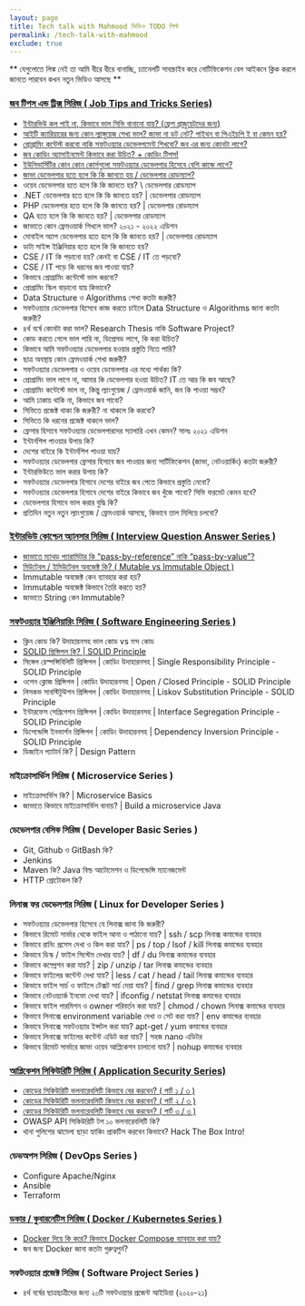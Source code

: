 ```yaml
---
layout: page
title: Tech talk with Mahmood ভিডিও TODO লিস্ট
permalink: /tech-talk-with-mahmood
exclude: true
---
```


** যেগুলোতে লিঙ্ক নেই তা আমি ধীরে ধীরে বানাচ্ছি, চ্যানেলটি সাবস্ক্রাইব করে নোটিফিকেশন বেল আইকনে ক্লিক করলে জানতে পারবেন কখন নতুন ভিডিও আসছে **

### [জব টিপস এন্ড ট্রিক্স সিরিজ ( Job Tips and Tricks Series)](https://www.youtube.com/playlist?list=PLZ1tJSgII-L8vfO4IobKYOXfOxywQt81-)
- [ইন্টারভিউ কল পাই না, কিভাবে ভাল সিভি বানানো যায়? (ফ্রেশ গ্রাজুয়েটদের জন্য)](https://www.youtube.com/watch?v=EdtdO1RFyRI&list=PLZ1tJSgII-L8vfO4IobKYOXfOxywQt81-)
- [আইটি ক্যারিয়ারের জন্য কোন ল্যাঙ্গুয়েজ শেখা ভাল? জাভা না ডট নেট? পাইথন বা পিএইচপি ই বা কেমন হয়?](https://www.youtube.com/watch?v=B-DzsnKbn8E&list=PLZ1tJSgII-L8vfO4IobKYOXfOxywQt81-)
- [প্রোগ্রামিং কন্টেস্ট করবো নাকি সফটওয়্যার ডেভেলপমেন্ট শিখবো? জব এর জন্য কোনটা লাগে?](https://www.youtube.com/watch?v=oWOmJ6kGinw&list=PLZ1tJSgII-L8vfO4IobKYOXfOxywQt81-)
- [জব কোডিং অ্যাসাইনমেন্ট কিভাবে করা উচিত? + কোডিং টিপস!](https://www.youtube.com/watch?v=pBmho6YC-xg&list=PLZ1tJSgII-L8vfO4IobKYOXfOxywQt81-)
- [ইউনিভার্সিটির কোন কোন কোর্সগুলো সফটওয়্যার ডেভেলপার হিসেবে বেশি কাজে লাগে?](https://www.youtube.com/watch?v=Jyo1M1-cv30&list=PLZ1tJSgII-L8vfO4IobKYOXfOxywQt81-)
- [জাভা ডেভেলপার হতে হলে কি কি জানতে হয় / ডেভেলপার রোডম্যাপ?](https://www.youtube.com/watch?v=DnGP4DoniXU&list=PLZ1tJSgII-L8vfO4IobKYOXfOxywQt81-)
- ওয়েব ডেভেলপার হতে হলে কি কি জানতে হয়? \ ডেভেলপার রোডম্যাপ
- .NET ডেভেলপার হতে হলে কি কি জানতে হয়? \| ডেভেলপার রোডম্যাপ
- PHP ডেভেলপার হতে হলে কি কি জানতে হয়? \| ডেভেলপার রোডম্যাপ
- QA হতে হলে কি কি জানতে হয়? \| ডেভেলপার রোডম্যাপ
- জাভাতে কোন ফ্রেমওয়ার্ক শিখলে ভাল? ২০২১ - ২০২২ এডিশন
- মোবাইল অ্যাপ ডেভেলপার হতে হলে কি কি জানতে হয়? \| ডেভেলপার রোডম্যাপ
- ডাটা সাইন্স ইঞ্জিনিয়ার হতে হলে কি কি জানতে হয়?
- CSE / IT কি পড়ানো হয়? কেনই বা CSE / IT তে পড়বো?
- CSE / IT পড়ে কি ধরনের জব পাওয়া যায়?
- কিভাবে প্রোগ্রামিং কন্টেস্টে ভাল করবো?
- প্রোগ্রামিং স্কিল বাড়ানো যায় কিভাবে?
- Data Structure ও Algorithms শেখা কতটা জরুরী?
- সফটওয়্যার ডেভেলপার হিসেবে কাজ করতে চাইলে Data Structure ও Algorithms জানা কতটা জরুরী?
- ৪র্থ বর্ষে কোনটা করা ভাল? Research Thesis নাকি Software Project?
- কোড করতে গেলে ভাল পারি না, ডিপ্রেসড লাগে, কি করা উচিত?
- কিভাবে আমি সফটওয়্যার ডেভেলপার হওয়ার প্রস্তুতি নিতে পারি?
- ছাত্র অবস্থায় কোন ফ্রেমওয়ার্ক শেখা জরুরী?
- সফটওয়্যার ডেভেলপার ও ওয়েব ডেভেলপার এর মধ্যে পার্থক্য কি?
- প্রোগ্রামিং ভাল লাগে না, আমার কি ডেভেলপার হওয়া উচিত? IT তে আর কি জব আছে?
- প্রোগ্রামিং কন্টেস্টে ভাল না, কিন্তু ল্যাংগুয়েজ / ফ্রেমওয়ার্ক জানি, জব কি পাওয়া সম্ভব?
- আমি ঢাকায় থাকি না, কিভাবে জব পাবো? 
- সিভিতে প্রজেক্ট থাকা কি জরুরী? না থাকলে কি করবো?
- সিভিতে কি ধরনের প্রজেক্ট থাকলে ভাল?
- ফ্রেসার হিসাবে সফটওয়্যার ডেভেলপারদের স্যালারি এখন কেমন? সালঃ ২০২১ এডিশন
- ইন্টার্নশিপ পাওয়ার উপায় কি?
- দেশের বাইরে কি ইন্টার্নশিপ পাওয়া যায়?
- সফটওয়্যার ডেভেলপার ফ্রেসার হিসাবে জব পাওয়ার জন্য সার্টিফিকেশন (জাভা, নেটওয়ার্কিং) কতটা জরুরী?
- ইন্টারভিউতে ভাল করার উপায় কি?
- সফটওয়্যার ডেভেলপার হিসাবে দেশের বাইরে জব পেতে কিভাবে প্রস্তুতি নেবো?
- সফটওয়্যার ডেভেলপার হিসাবে দেশের বাইরে কিভাবে জব খুঁজে পাবো? সিভি ফরমেট কেমন হবে?
- ডেভেলপার হিসাবে ভাল করার বুদ্ধি কি? 
- প্রতিদিন নতুন নতুন ল্যাংগুয়েজ / ফ্রেমওয়ার্ক আসছে, কিভাবে তাল মিলিয়ে চলবো?


### [ইন্টারভিউ কোশ্চেন অ্যানসার সিরিজ ( Interview Question Answer Series )](https://www.youtube.com/playlist?list=PLZ1tJSgII-L-72dExE8GD2VVR0FvmUI6H)
- [জাভাতে ম্যাথড প্যারামিটার কি “pass-by-reference” নাকি “pass-by-value”?](https://www.youtube.com/watch?v=irPAFR67jTo&list=PLZ1tJSgII-L-72dExE8GD2VVR0FvmUI6H)
- [মিউটেবল / ইমিউটেবল অবজেক্ট কি? ( Mutable vs Immutable Object )](https://www.youtube.com/watch?v=_3VBnsYl9RE&list=PLZ1tJSgII-L-72dExE8GD2VVR0FvmUI6H)
- Immutable অবজেক্ট কেন ব্যাবহার করা হয়?
- Immutable অবজেক্ট কিভাবে তৈরি করতে হয়?
- জাভাতে String কেন Immutable?


### [সফটওয়্যার ইঞ্জিনিয়ারিং সিরিজ ( Software Engineering Series )](https://www.youtube.com/playlist?list=PLZ1tJSgII-L-TqDR1e7mi7Qehl_HVJeGn)
- ক্লিন কোড কি?  উদাহারনসহ ভাল কোড vs মন্দ কোড
- [SOLID প্রিন্সিপল কি? \| SOLID Principle](https://www.youtube.com/watch?v=JiHiYx5qupg&list=PLZ1tJSgII-L-TqDR1e7mi7Qehl_HVJeGn)
- সিঙ্গেল রেস্পন্সিবিলিটি প্রিন্সিপল \| কোডিং উদাহারনসহ \| Single Responsibility Principle - SOLID Principle
- ওপেন ক্লোজ প্রিন্সিপল \| কোডিং উদাহারনসহ \| Open / Closed Principle - SOLID Principle
- লিসকভ সাবস্টিটুউশন প্রিন্সিপল \| কোডিং উদাহারনসহ \| Liskov Substitution Principle - SOLID Principle
- ইন্টারফেস সেগ্রিগেশন প্রিন্সিপল \| কোডিং উদাহারনসহ \| Interface Segregation Principle - SOLID Principle
- ডিপেন্ডেন্সি ইনভার্শন প্রিন্সিপল \| কোডিং উদাহারনসহ \| Dependency Inversion Principle - SOLID Principle
- ডিজাইন প্যাটার্ন কি? \| Design Pattern


### মাইক্রোসার্ভিস সিরিজ ( Microservice Series )
- মাইক্রোসার্ভিস কি? \| Microservice Basics
- জাভাতে কিভাবে মাইক্রোসার্ভিস বানায়? \| Build a microservice Java


### ডেভেলপার বেসিক সিরিজ ( Developer Basic Series )
- Git, Github ও GitBash কি?
- Jenkins
- Maven কি? Java বিল্ড আটোমেশন ও ডিপেন্ডেন্সি ম্যানেজমেন্ট
- HTTP প্রোটোকল কি?


### লিনাক্স ফর ডেভেলপার সিরিজ ( Linux for Developer Series )
- সফটওয়্যার ডেভেলপার হিসেবে যে লিনাক্স জানা কি জরুরী?
- কিভাবে রিমোট সার্ভার থেকে ফাইল আনা ও পাঠানো যায়? \| ssh / scp লিনাক্স কমান্ডের ব্যবহার
- কিভাবে রানিং প্রসেস দেখা ও কিল করা যায়? \|  ps / top / lsof / kill লিনাক্স কমান্ডের ব্যবহার
- কিভাবে ডিস্ক / ফাইল সিস্টেম দেখার যায়? \| df / du লিনাক্স কমান্ডের ব্যবহার
- কিভাবে কম্প্রেশন করা যায়? \| zip / unzip / tar লিনাক্স কমান্ডের ব্যবহার
- কিভাবে ফাইলের কন্টেন্ট দেখা যায়? \| less / cat / head / tail লিনাক্স কমান্ডের ব্যবহার
- কিভাবে ফাইল সার্চ ও ফাইলে টেক্সট সার্চ দেয়া যায়? \| find / grep লিনাক্স কমান্ডের ব্যবহার
- কিভাবে নেটওয়্যার্ক ইনফো দেখা যায়? \| ifconfig / netstat লিনাক্স কমান্ডের ব্যবহার
- কিভাবে ফাইল পারমিশন ও owner পরিবর্তন করা যায়? \| chmod / chown লিনাক্স কমান্ডের ব্যবহার
- কিভাবে লিনাক্সে environment variable দেখা ও সেট করা যায়? \| env কমান্ডের ব্যবহার
- কিভাবে লিনাক্সে সফটওয়্যার ইন্সটল করা যায়? apt-get / yum কমান্ডের ব্যবহার
- কিভাবে লিনাক্সে ফাইলের কন্টেন্ট এডিট করা যায়? \| সহজ nano এডিটর
- কিভাবে রিমোট সার্ভারে জাভা ওয়েব আপ্লিকেশন চালানো যায়? \| nohup কমান্ডের ব্যবহার


### [আপ্লিকেশন সিকিউরিটি সিরিজ ( Application Security Series)](https://www.youtube.com/playlist?list=PLZ1tJSgII-L8f1BT7xi2Zvqi8Wds6E-PH)
- [কোডের সিকিউরিটি ভলনারেবলিটি কিভাবে বের করবেন? ( পার্ট ১ / ৩ )](https://www.youtube.com/watch?v=80y3l2DYQYQ&list=PLZ1tJSgII-L8f1BT7xi2Zvqi8Wds6E-PH)
- [কোডের সিকিউরিটি ভলনারেবলিটি কিভাবে বের করবেন? ( পার্ট ২ / ৩ )](https://www.youtube.com/watch?v=B5L56C697UU&list=PLZ1tJSgII-L8f1BT7xi2Zvqi8Wds6E-PH)
- [কোডের সিকিউরিটি ভলনারেবলিটি কিভাবে বের করবেন? ( পার্ট ৩ / ৩ )](https://www.youtube.com/watch?v=og4HiKW2Ro4&list=PLZ1tJSgII-L8f1BT7xi2Zvqi8Wds6E-PH)
- OWASP API সিকিউরিটি টপ ১০ ভলনারেবলিটি কি?
- থানা পুলিশের ঝামেলা ছাড়া হ্যাকিং প্রাকটিস করবেন কিভাবে? Hack The Box Intro!


### ডেভঅপস সিরিজ ( DevOps Series )
- Configure Apache/Nginx
- Ansible
- Terraform


### [ডকার / কুবারনেটিস সিরিজ ( Docker / Kubernetes Series )](https://www.youtube.com/playlist?list=PLZ1tJSgII-L-s8Nokie1hYkAIDSOr6v3U)
- [Docker দিয়ে কি করে? কিভাবে Docker Compose ব্যাবহার করা যায়?](https://www.youtube.com/watch?v=tfxcRrQ10cg&list=PLZ1tJSgII-L-s8Nokie1hYkAIDSOr6v3U)
- জব জন্য Docker জানা কতটা গুরুত্বপুর্ন? 


### সফটওয়্যার প্রজেক্ট সিরিজ ( Software Project Series )
- ৪র্থ বর্ষের ছাত্রছাত্রীদের জন্য ২০টি সফটওয়্যার প্রজেন্ট আইডিয়া (২০২০-২১) 




